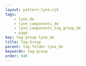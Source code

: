 ```yaml
---
layout: pattern-lyne.njk
tags: 
    - lyne_de
    - lyne_components_de
    - lyne_components_tag_group_de
    - page
key: tag-group-lyne_de
title: Tag-Group
parent: tag-folder-lyne_de
keywords: tag-group
order: 640
---
```

